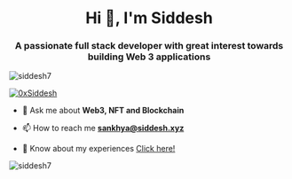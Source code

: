 <h1 align="center">Hi 👋, I'm Siddesh</h1>
<h3 align="center">A passionate full stack developer with great interest towards building Web 3 applications</h3>

<p align="left"> <img src="https://komarev.com/ghpvc/?username=siddesh7&label=Profile%20views&color=0e75b6&style=flat" alt="siddesh7" /> </p>

<p align="left"> <a href="https://twitter.com/0xsiddesh" target="blank"><img src="https://img.shields.io/twitter/follow/0xsiddesh?logo=twitter&style=for-the-badge" alt="0xSiddesh" /></a> </p>

- 💬 Ask me about **Web3, NFT and Blockchain**

- 📫 How to reach me **sankhya@siddesh.xyz**

- 📄 Know about my experiences [Click here!](https://www.canva.com/design/DAFUMYaguto/1w7Wu-wMPm9Som2WSLg5pw/edit?utm_content=DAFUMYaguto&utm_campaign=designshare&utm_medium=link2&utm_source=sharebutton)


<p><img align="center" src="https://github-readme-stats.vercel.app/api/top-langs?username=siddesh7&show_icons=true&locale=en&layout=compact" alt="siddesh7" /></p>

